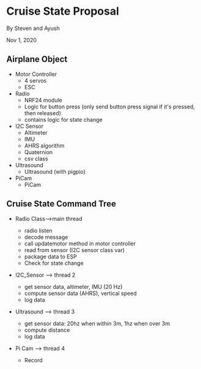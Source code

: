 # Cruise State Proposal
By Steven and Ayush

Nov 1, 2020

## Airplane Object
* Motor Controller 
  * 4 servos
  * ESC
* Radio
  * NRF24 module
  * Logic for button press (only send button press signal if it's pressed, then released)
  * contains logic for state change
* I2C Sensor
  * Altimeter
  * IMU
  * AHRS algorithm
  * Quaternion
  * csv class
* Ultrasound
  * Ultrasound (with pigpio)
* PiCam
  * PiCam
 
## Cruise State Command Tree
* Radio Class-->main thread
    * radio listen
    * decode message
    * call updatemotor method in motor controller
    * read from sensor (I2C sensor class var)
    * package data to ESP
    * Check for state change

* I2C_Sensor --> thread 2
    * get sensor data, altimeter, IMU (20 Hz)
    * compute sensor data (AHRS), vertical speed
    * log data

* Ultrasound --> thread 3
    * get sensor data: 20hz when within 3m, 1hz when over 3m
    * compute distance
    * log data

* Pi Cam --> thread 4
    * Record

